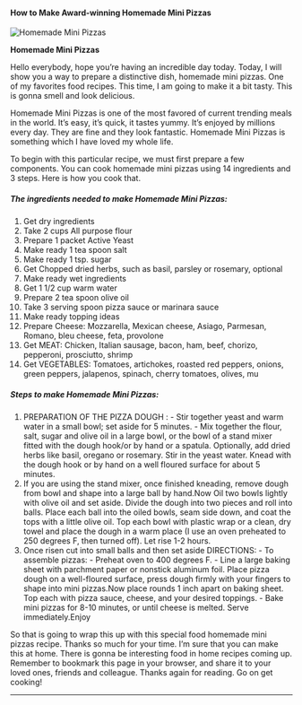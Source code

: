             

#### How to Make Award-winning Homemade Mini Pizzas

![Homemade Mini Pizzas](https://img-global.cpcdn.com/recipes/d7d792f4ee4e7be9/751x532cq70/homemade-mini-pizzas-recipe-main-photo.jpg)

**Homemade Mini Pizzas**

Hello everybody, hope you’re having an incredible day today. Today, I will show you a way to prepare a distinctive dish, homemade mini pizzas. One of my favorites food recipes. This time, I am going to make it a bit tasty. This is gonna smell and look delicious.

Homemade Mini Pizzas is one of the most favored of current trending meals in the world. It’s easy, it’s quick, it tastes yummy. It’s enjoyed by millions every day. They are fine and they look fantastic. Homemade Mini Pizzas is something which I have loved my whole life.

To begin with this particular recipe, we must first prepare a few components. You can cook homemade mini pizzas using 14 ingredients and 3 steps. Here is how you cook that.

##### The ingredients needed to make Homemade Mini Pizzas:

1.  Get dry ingredients
2.  Take 2 cups All purpose flour
3.  Prepare 1 packet Active Yeast
4.  Make ready 1 tea spoon salt
5.  Make ready 1 tsp. sugar
6.  Get Chopped dried herbs, such as basil, parsley or rosemary, optional
7.  Make ready wet ingredients
8.  Get 1 1/2 cup warm water
9.  Prepare 2 tea spoon olive oil
10.  Take 3 serving spoon pizza sauce or marinara sauce
11.  Make ready topping ideas
12.  Prepare Cheese: Mozzarella, Mexican cheese, Asiago, Parmesan, Romano, bleu cheese, feta, provolone
13.  Get MEAT: Chicken, Italian sausage, bacon, ham, beef, chorizo, pepperoni, prosciutto, shrimp
14.  Get VEGETABLES: Tomatoes, artichokes, roasted red peppers, onions, green peppers, jalapenos, spinach, cherry tomatoes, olives, mu

##### Steps to make Homemade Mini Pizzas:

1.  PREPARATION OF THE PIZZA DOUGH : - Stir together yeast and warm water in a small bowl; set aside for 5 minutes. - Mix together the flour, salt, sugar and olive oil in a large bowl, or the bowl of a stand mixer fitted with the dough hook/or by hand or a spatula. Optionally, add dried herbs like basil, oregano or rosemary. Stir in the yeast water. Knead with the dough hook or by hand on a well floured surface for about 5 minutes.
2.  If you are using the stand mixer, once finished kneading, remove dough from bowl and shape into a large ball by hand.Now Oil two bowls lightly with olive oil and set aside. Divide the dough into two pieces and roll into balls. Place each ball into the oiled bowls, seam side down, and coat the tops with a little olive oil. Top each bowl with plastic wrap or a clean, dry towel and place the dough in a warm place (I use an oven preheated to 250 degrees F, then turned off). Let rise 1-2 hours.
3.  Once risen cut into small balls and then set aside DIRECTIONS: - To assemble pizzas: - Preheat oven to 400 degrees F. - Line a large baking sheet with parchment paper or nonstick aluminum foil. Place pizza dough on a well-floured surface, press dough firmly with your fingers to shape into mini pizzas.Now place rounds 1 inch apart on baking sheet. Top each with pizza sauce, cheese, and your desired toppings. - Bake mini pizzas for 8-10 minutes, or until cheese is melted. Serve immediately.Enjoy

So that is going to wrap this up with this special food homemade mini pizzas recipe. Thanks so much for your time. I’m sure that you can make this at home. There is gonna be interesting food in home recipes coming up. Remember to bookmark this page in your browser, and share it to your loved ones, friends and colleague. Thanks again for reading. Go on get cooking!

* * *